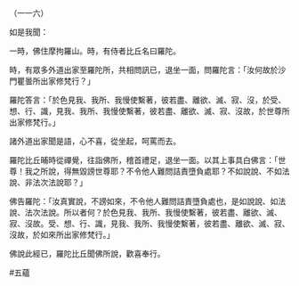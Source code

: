 （一一六）

如是我聞：

一時，佛住摩拘羅山。時，有侍者比丘名曰羅陀。

時，有眾多外道出家至羅陀所，共相問訊已，退坐一面，問羅陀言：「汝何故於沙門瞿曇所出家修梵行？」

羅陀答言：「於色見我、我所、我慢使繫著，彼若盡、離欲、滅、寂、沒，於受、想、行、識，見我、我所、我慢使繫著，彼若盡、離欲、滅、寂、沒故，於世尊所出家修梵行。」

諸外道出家聞是語，心不喜，從坐起，呵罵而去。

羅陀比丘晡時從禪覺，往詣佛所，稽首禮足，退坐一面。以其上事具白佛言：「世尊！我之所說，得無毀謗世尊耶？不令他人難問詰責墮負處耶？不如說說、不如法說、非法次法說耶？」

佛告羅陀：「汝真實說，不謗如來，不令他人難問詰責墮負處也，是如說說、如法說、法次法說。所以者何？於色見我、我所、我慢使繫著，彼若盡、離欲、滅、寂、沒故。受、想、行、識，見我、我所、我慢使繫著，彼若盡、離欲、滅、寂、沒故，於如來所出家修梵行。」

佛說此經已，羅陀比丘聞佛所說，歡喜奉行。



#五蘊

